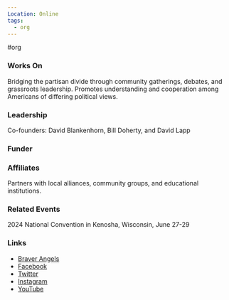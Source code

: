 ```yaml
---
Location: Online
tags:
  - org
---
```

#org

### Works On
Bridging the partisan divide through community gatherings, debates, and grassroots leadership. Promotes understanding and cooperation among Americans of differing political views.

### Leadership
Co-founders: David Blankenhorn, Bill Doherty, and David Lapp

### Funder

### Affiliates
Partners with local alliances, community groups, and educational institutions.

### Related Events
2024 National Convention in Kenosha, Wisconsin, June 27-29

### Links
- [Braver Angels](https://braverangels.org/)
- [Facebook](https://facebook.com/braverangels)
- [Twitter](https://twitter.com/braverangels)
- [Instagram](https://instagram.com/braverangels)
- [YouTube](https://youtube.com/braverangels)
